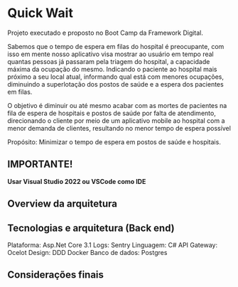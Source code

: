# Quick Wait


Projeto executado e proposto no Boot Camp da Framework Digital.

Sabemos que o tempo de espera em filas do hospital é preocupante, com isso em mente nosso aplicativo visa mostrar ao usuário em tempo real quantas pessoas já passaram pela triagem do hospital, a capacidade máxima da ocupação do mesmo. Indicando o paciente ao hospital mais próximo a seu local atual, informando qual está com menores ocupações, diminuindo a superlotação dos postos de saúde e a espera dos pacientes em filas.

O objetivo é diminuir ou até mesmo acabar com as mortes de pacientes na fila de espera de hospitais e postos de saúde por falta de atendimento, direcionando o cliente por meio de um aplicativo mobile ao hospital com a menor demanda de clientes, resultando no menor tempo de espera possível 	

Propósito: Minimizar o tempo de espera em postos de saúde e hospitais.

## IMPORTANTE!
**Usar Visual Studio 2022 ou VSCode como IDE**

## Overview da arquitetura 


## Tecnologias e arquitetura (Back end)
Plataforma: Asp.Net Core 3.1
Logs: Sentry
Linguagem: C# 
API Gateway: Ocelot
Design: DDD
Docker
Banco de dados: Postgres

## Considerações finais


